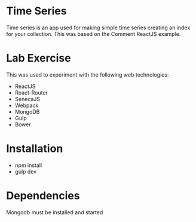 # Time Series
Time series is an app used for making simple time series creating an index for your collection.  This was based on the Comment ReactJS example.

# Lab Exercise

This was used to experiment with the following web technologies:

- ReactJS
- React-Router
- SenecaJS
- Webpack
- MongoDB
- Gulp
- Bower




# Installation

- npm install
- gulp dev

# Dependencies
Mongodb must be installed and started




